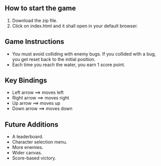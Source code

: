 ## How to start the game
1. Download the zip file.
2. Click on index.html and it shall open in your default browser.


## Game Instructions
- You must avoid colliding with enemy bugs. If you collided with a bug, you get reset back to the initial position.
- Each time you reach the water, you earn 1 score point.

## Key Bindings
- Left arrow ==> moves left
- Right arrow ==> moves right
- Up arrow ==> moves up
- Down arrow ==> moves down

## Future Additions
- A leaderboard.
- Character selection menu.
- More enemies.
- Wider canvas.
- Score-based victory.
